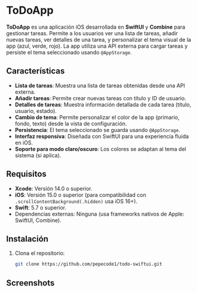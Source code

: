 # ToDoApp

**ToDoApp** es una aplicación iOS desarrollada en **SwiftUI** y **Combine** para gestionar tareas. Permite a los usuarios ver una lista de tareas, añadir nuevas tareas, ver detalles de una tarea, y personalizar el tema visual de la app (azul, verde, rojo). La app utiliza una API externa para cargar tareas y persiste el tema seleccionado usando `@AppStorage`.

## **Características**

- **Lista de tareas**: Muestra una lista de tareas obtenidas desde una API externa.
- **Añadir tareas**: Permite crear nuevas tareas con título y ID de usuario.
- **Detalles de tareas**: Muestra información detallada de cada tarea (título, usuario, estado).
- **Cambio de tema**: Permite personalizar el color de la app (primario, fondo, texto) desde la vista de configuración.
- **Persistencia**: El tema seleccionado se guarda usando `@AppStorage`.
- **Interfaz responsiva**: Diseñada con SwiftUI para una experiencia fluida en iOS.
- **Soporte para modo claro/oscuro**: Los colores se adaptan al tema del sistema (si aplica).

## **Requisitos**

- **Xcode**: Versión 14.0 o superior.
- **iOS**: Versión 15.0 o superior (para compatibilidad con `.scrollContentBackground(.hidden)` usa iOS 16+).
- **Swift**: 5.7 o superior.
- Dependencias externas: Ninguna (usa frameworks nativos de Apple: SwiftUI, Combine).

## **Instalación**

1. Clona el repositorio:
   ```bash
   git clone https://github.com/pepecode1/todo-swiftui.git

## **Screenshots**


